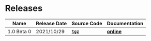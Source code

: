 # Releases

| Name | Release Date | Source Code | Documentation |
|-|-|-|-|
| 1.0 Beta 0 | 2021/10/29 | **[`tgz`](https://mooreio.com/packages/uvml_ral.tgz)** | **[online](https://mooreio.com/packages/uvml_ral/dox_out/)** |
